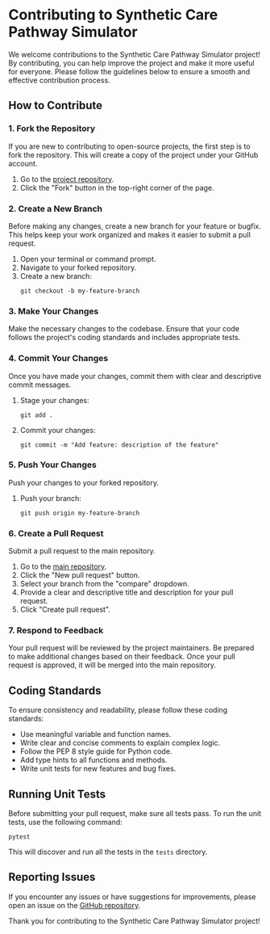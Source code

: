 # Contributing to Synthetic Care Pathway Simulator

We welcome contributions to the Synthetic Care Pathway Simulator project! By contributing, you can help improve the project and make it more useful for everyone. Please follow the guidelines below to ensure a smooth and effective contribution process.

## How to Contribute

### 1. Fork the Repository

If you are new to contributing to open-source projects, the first step is to fork the repository. This will create a copy of the project under your GitHub account.

1. Go to the [project repository](https://github.com/benbarnard-OMI/healthcare-sim).
2. Click the "Fork" button in the top-right corner of the page.

### 2. Create a New Branch

Before making any changes, create a new branch for your feature or bugfix. This helps keep your work organized and makes it easier to submit a pull request.

1. Open your terminal or command prompt.
2. Navigate to your forked repository.
3. Create a new branch:
   ```
   git checkout -b my-feature-branch
   ```

### 3. Make Your Changes

Make the necessary changes to the codebase. Ensure that your code follows the project's coding standards and includes appropriate tests.

### 4. Commit Your Changes

Once you have made your changes, commit them with clear and descriptive commit messages.

1. Stage your changes:
   ```
   git add .
   ```
2. Commit your changes:
   ```
   git commit -m "Add feature: description of the feature"
   ```

### 5. Push Your Changes

Push your changes to your forked repository.

1. Push your branch:
   ```
   git push origin my-feature-branch
   ```

### 6. Create a Pull Request

Submit a pull request to the main repository.

1. Go to the [main repository](https://github.com/benbarnard-OMI/healthcare-sim).
2. Click the "New pull request" button.
3. Select your branch from the "compare" dropdown.
4. Provide a clear and descriptive title and description for your pull request.
5. Click "Create pull request".

### 7. Respond to Feedback

Your pull request will be reviewed by the project maintainers. Be prepared to make additional changes based on their feedback. Once your pull request is approved, it will be merged into the main repository.

## Coding Standards

To ensure consistency and readability, please follow these coding standards:

- Use meaningful variable and function names.
- Write clear and concise comments to explain complex logic.
- Follow the PEP 8 style guide for Python code.
- Add type hints to all functions and methods.
- Write unit tests for new features and bug fixes.

## Running Unit Tests

Before submitting your pull request, make sure all tests pass. To run the unit tests, use the following command:
```
pytest
```

This will discover and run all the tests in the `tests` directory.

## Reporting Issues

If you encounter any issues or have suggestions for improvements, please open an issue on the [GitHub repository](https://github.com/benbarnard-OMI/healthcare-sim/issues).

Thank you for contributing to the Synthetic Care Pathway Simulator project!
